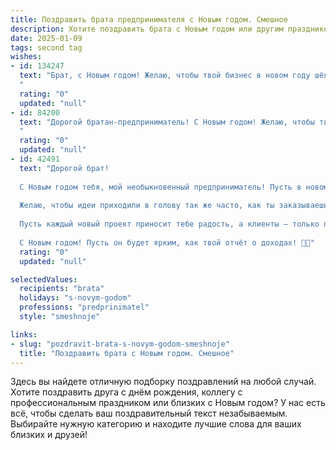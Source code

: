```yaml
---
title: Поздравить брата предпринимателя с Новым годом. Смешное
description: Хотите поздравить брата с Новым годом или другим праздником? Наш ИИ создаст незабываемое поздравление, а вы обязательно выделитесь среди других.  
date: 2025-01-09
tags: second tag
wishes:
- id: 134247
  text: "Брат, с Новым годом! Желаю, чтобы твой бизнес в новом году шёл как по маслу, а конкуренты обанкротились от зависти!  Пусть прибыль растёт как на дрожжах, а счета в банке полнеют быстрее, чем ты успеваешь тратить деньги на очередные гениальные бизнес-идеи!  Главное – не забывай отдыхать и  встречать Новый год с размахом,  ведь ты этого заслужил!
  "
  rating: "0"
  updated: "null"
- id: 84200
  text: "Дорогой братан-предприниматель! С Новым годом! Желаю, чтобы твой бизнес в новом году рос как на дрожжах, а прибыль лилась рекой (желательно, не сточной!). Пусть конкуренты лопаются от зависти, а клиенты стоят в очереди, готовые отдать за твои товары последние рубли (и даже немного больше, если ты совсем уж крут!).  Пусть фортуна тебе улыбается, а налоговая спит крепким сном!  С Новым годом, с новыми миллионами!
  "
  rating: "0"
  updated: "null"
- id: 42491
  text: "Дорогой брат!
  
  С Новым годом тебя, мой необыкновенный предприниматель! Пусть в новом году твой бизнес растёт как Рождественская ёлка – с каждым днём всё выше и пышнее! Чтобы прибыль свалилась на тебя, как снег на голову, а конкуренты остались на новогодние праздники без гирлянд и шапок-унитазов!
  
  Желаю, чтобы идеи приходили в голову так же часто, как ты заказываешь пиццу в офис! Пусть все твои планы сбываются быстрее, чем ты успеваешь разложить свои новогодние подарки!
  
  Пусть каждый новый проект приносит тебе радость, а клиенты – только позитив! А если кто-то начнёт спорить, помни: ты – предприниматель, а значит, всегда прав!
  
  С Новым годом! Пусть он будет ярким, как твой отчёт о доходах! 🍾🎉"
  rating: "0"
  updated: "null"

selectedValues:
  recipients: "brata"
  holidays: "s-novym-godom"
  professions: "predprinimatel"
  style: "smeshnoje"

links:
- slug: "pozdravit-brata-s-novym-godom-smeshnoje"
  title: "Поздравить брата с Новым годом. Смешное"
---
```


Здесь вы найдете отличную подборку поздравлений на любой случай.
Хотите поздравить друга с днём рождения, коллегу с профессиональным праздником или близких с Новым годом? У нас есть всё, чтобы сделать ваш поздравительный текст незабываемым. Выбирайте нужную категорию и находите лучшие слова для ваших близких и друзей!
